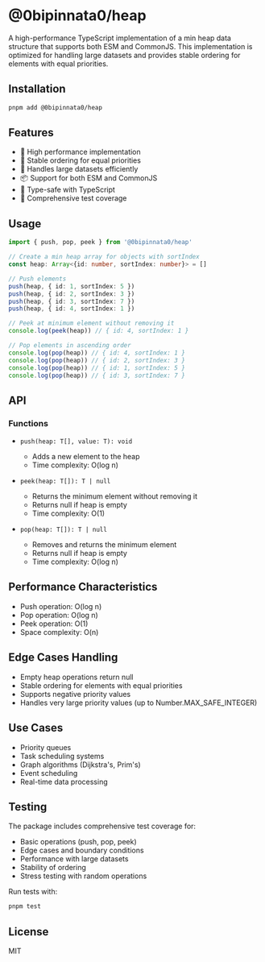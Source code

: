# @0bipinnata0/heap

A high-performance TypeScript implementation of a min heap data structure that supports both ESM and CommonJS. This implementation is optimized for handling large datasets and provides stable ordering for elements with equal priorities.

## Installation

```bash
pnpm add @0bipinnata0/heap
```

## Features

- 🚀 High performance implementation
- 🔄 Stable ordering for equal priorities
- 💪 Handles large datasets efficiently
- 📦 Support for both ESM and CommonJS
- 🎯 Type-safe with TypeScript
- 🧪 Comprehensive test coverage

## Usage

```typescript
import { push, pop, peek } from '@0bipinnata0/heap'

// Create a min heap array for objects with sortIndex
const heap: Array<{id: number, sortIndex: number}> = []

// Push elements
push(heap, { id: 1, sortIndex: 5 })
push(heap, { id: 2, sortIndex: 3 })
push(heap, { id: 3, sortIndex: 7 })
push(heap, { id: 4, sortIndex: 1 })

// Peek at minimum element without removing it
console.log(peek(heap)) // { id: 4, sortIndex: 1 }

// Pop elements in ascending order
console.log(pop(heap)) // { id: 4, sortIndex: 1 }
console.log(pop(heap)) // { id: 2, sortIndex: 3 }
console.log(pop(heap)) // { id: 1, sortIndex: 5 }
console.log(pop(heap)) // { id: 3, sortIndex: 7 }
```

## API

### Functions

- `push(heap: T[], value: T): void`
  - Adds a new element to the heap
  - Time complexity: O(log n)

- `peek(heap: T[]): T | null`
  - Returns the minimum element without removing it
  - Returns null if heap is empty
  - Time complexity: O(1)

- `pop(heap: T[]): T | null`
  - Removes and returns the minimum element
  - Returns null if heap is empty
  - Time complexity: O(log n)

## Performance Characteristics

- Push operation: O(log n)
- Pop operation: O(log n)
- Peek operation: O(1)
- Space complexity: O(n)

## Edge Cases Handling

- Empty heap operations return null
- Stable ordering for elements with equal priorities
- Supports negative priority values
- Handles very large priority values (up to Number.MAX_SAFE_INTEGER)

## Use Cases

- Priority queues
- Task scheduling systems
- Graph algorithms (Dijkstra's, Prim's)
- Event scheduling
- Real-time data processing

## Testing

The package includes comprehensive test coverage for:
- Basic operations (push, pop, peek)
- Edge cases and boundary conditions
- Performance with large datasets
- Stability of ordering
- Stress testing with random operations

Run tests with:
```bash
pnpm test
```

## License

MIT